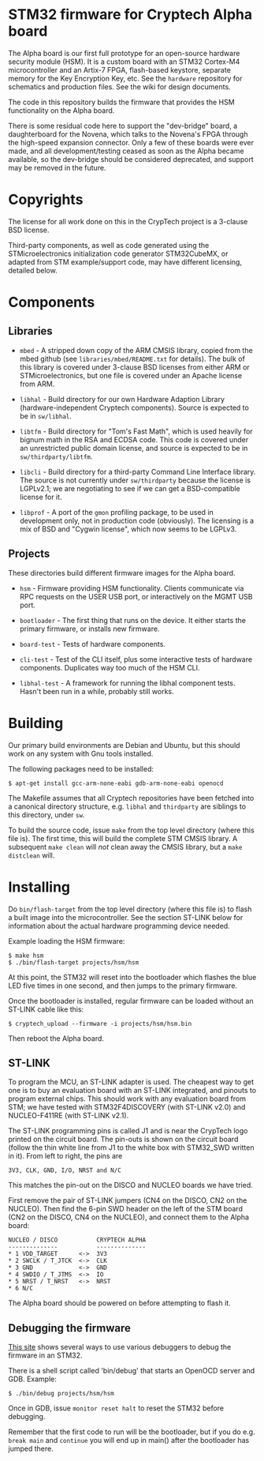 STM32 firmware for Cryptech Alpha board
=======================================

The Alpha board is our first full prototype for an open-source hardware
security module (HSM). It is a custom board with an STM32 Cortex-M4
microcontroller and an Artix-7 FPGA, flash-based keystore, separate memory
for the Key Encryption Key, etc. See the `hardware` repository for
schematics and production files. See the wiki for design documents.

The code in this repository builds the firmware that provides the HSM
functionality on the Alpha board.

There is some residual code here to support the "dev-bridge" board, a
daughterboard for the Novena, which talks to the Novena's FPGA through the
high-speed expansion connector. Only a few of these boards were ever made,
and all development/testing ceased as soon as the Alpha became available,
so the dev-bridge should be considered deprecated, and support may be
removed in the future.

Copyrights
==========

The license for all work done on this in the CrypTech project is a
3-clause BSD license.

Third-party components, as well as code generated using the
STMicroelectronics initialization code generator STM32CubeMX, or adapted
from STM example/support code, may have different licensing, detailed
below.

Components
==========

Libraries
---------

* `mbed` - A stripped down copy of the ARM CMSIS library, copied from the
  mbed github (see `libraries/mbed/README.txt` for details). The bulk of
  this library is covered under 3-clause BSD licenses from either ARM or
  STMicroelectronics, but one file is covered under an Apache license from
  ARM.

* `libhal` - Build directory for our own Hardware Adaption Library
  (hardware-independent Cryptech components). Source is expected to be in
  `sw/libhal`.

* `libtfm` - Build directory for "Tom's Fast Math", which is used heavily
  for bignum math in the RSA and ECDSA code. This code is covered under an
  unrestricted public domain license, and source is expected to be in
  `sw/thirdparty/libtfm`.

* `libcli` - Build directory for a third-party Command Line Interface
  library. The source is not currently under `sw/thirdparty` because the
  license is LGPLv2.1; we are negotiating to see if we can get a
  BSD-compatible license for it.

* `libprof` - A port of the `gmon` profiling package, to be used in
  development only, not in production code (obviously). The licensing is a
  mix of BSD and "Cygwin license", which now seems to be LGPLv3.

Projects
--------

These directories build different firmware images for the Alpha board.

* `hsm` - Firmware providing HSM functionality. Clients communicate via
  RPC requests on the USER USB port, or interactively on the MGMT USB
  port.

* `bootloader` - The first thing that runs on the device. It either starts
  the primary firmware, or installs new firmware.

* `board-test` - Tests of hardware components.

* `cli-test` - Test of the CLI itself, plus some interactive tests of
  hardware components. Duplicates way too much of the HSM CLI.

* `libhal-test` - A framework for running the libhal component
  tests. Hasn't been run in a while, probably still works.

Building
========

Our primary build environments are Debian and Ubuntu, but this should work
on any system with Gnu tools installed.

The following packages need to be installed:

    $ apt-get install gcc-arm-none-eabi gdb-arm-none-eabi openocd

The Makefile assumes that all Cryptech repositories have been fetched into
a canonical directory structure, e.g. `libhal` and `thirdparty` are
siblings to this directory, under `sw`.

To build the source code, issue `make` from the top level directory
(where this file is). The first time, this will build the complete STM
CMSIS library. A subsequent `make clean` will *not* clean away the CMSIS
library, but a `make distclean` will.

Installing
==========

Do `bin/flash-target` from the top level directory (where this file is)
to flash a built image into the microcontroller. See the section ST-LINK
below for information about the actual hardware programming device needed.

Example loading the HSM firmware:

    $ make hsm
    $ ./bin/flash-target projects/hsm/hsm

At this point, the STM32 will reset into the bootloader which flashes the
blue LED five times in one second, and then jumps to the primary firmware.

Once the bootloader is installed, regular firmware can be loaded without
an ST-LINK cable like this:

    $ cryptech_upload --firmware -i projects/hsm/hsm.bin

Then reboot the Alpha board.

ST-LINK
-------

To program the MCU, an ST-LINK adapter is used. The cheapest way to get
one is to buy an evaluation board with an ST-LINK integrated, and pinouts
to program external chips. This should work with any evaluation board from
STM; we have tested with STM32F4DISCOVERY (with ST-LINK v2.0) and
NUCLEO-F411RE (with ST-LINK v2.1).

The ST-LINK programming pins is called J1 and is near the CrypTech logo
printed on the circuit board. The pin-outs is shown on the circuit board
(follow the thin white line from J1 to the white box with STM32_SWD
written in it). From left to right, the pins are

    3V3, CLK, GND, I/O, NRST and N/C

This matches the pin-out on the DISCO and NUCLEO boards we have tried.

First remove the pair of ST-LINK jumpers (CN4 on the DISCO, CN2 on the
NUCLEO). Then find the 6-pin SWD header on the left of the STM board (CN2
on the DISCO, CN4 on the NUCLEO), and connect them to the Alpha board:

    NUCLEO / DISCO           CRYPTECH ALPHA
    --------------           --------------
    * 1 VDD_TARGET      <->  3V3
    * 2 SWCLK / T_JTCK  <->  CLK
    * 3 GND             <->  GND
    * 4 SWDIO / T_JTMS  <->  IO
    * 5 NRST / T_NRST   <->  NRST
    * 6 N/C

The Alpha board should be powered on before attempting to flash it.

Debugging the firmware
----------------------

[This site](http://fun-tech.se/stm32/OpenOCD/gdb.php) shows several ways
to use various debuggers to debug the firmware in an STM32.

There is a shell script called 'bin/debug' that starts an OpenOCD server
and GDB. Example:

    $ ./bin/debug projects/hsm/hsm

Once in GDB, issue `monitor reset halt` to reset the STM32 before debugging.

Remember that the first code to run will be the bootloader, but if you do
e.g. `break main` and `continue` you will end up in main() after the
bootloader has jumped there.
